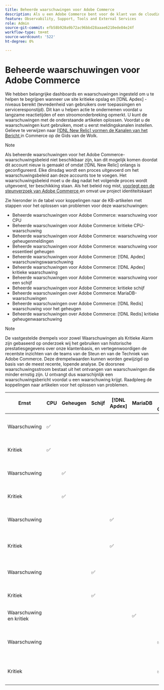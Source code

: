 ```yaml
---
title: Beheerde waarschuwingen voor Adobe Commerce
description: Als u een Adobe Commerce bent voor de klant van de cloudinfrastructuur Pro, kunt u beheerde waarschuwingen gebruiken om de gezondheid van uw site te begrijpen. Als u Adobe Commerce op de klant van de het planarchitectuur van de Aanzet van de wolkeninfrastructuur bent, zult u slechts alarm voor  [!DNL Apdex]  en foutentariefvoorwaarden ontvangen.
feature: Observability, Support, Tools and External Services
role: Admin
source-git-commit: efb58b920a9b72ac96bbd28aaae6210ede84e24f
workflow-type: tm+mt
source-wordcount: '522'
ht-degree: 0%

---
```



# Beheerde waarschuwingen voor Adobe Commerce


We hebben belangrijke dashboards en waarschuwingen ingesteld om u te helpen te begrijpen wanneer uw site kritieke opslag en [!DNL Apdex] -niveaus bereikt (tevredenheid van gebruikers over toepassingen en serviceresponstijd). Dit kan u helpen actie te ondernemen voordat u langzame reactietijden of een stroomonderbreking opmerkt. U kunt de waarschuwingen met de onderstaande artikelen oplossen. Voordat u de waarschuwingen kunt gebruiken, moet u eerst meldingskanalen instellen. Gelieve te verwijzen naar [[!DNL New Relic]  vormen de Kanalen van het Bericht ](https://experienceleague.adobe.com/nl/docs/commerce-on-cloud/user-guide/monitor/new-relic/new-relic-service) in Commerce op de Gids van de Wolk.

>[!NOTE]
>
>Als beheerde waarschuwingen voor het Adobe Commerce-waarschuwingsbeleid niet beschikbaar zijn, kan dit mogelijk komen doordat dit account nieuw is gemaakt of omdat [!DNL New Relic] onlangs is geconfigureerd. Elke dinsdag wordt een proces uitgevoerd om het waarschuwingsbeleid aan deze accounts toe te voegen. Het waarschuwingsbeleid moet u de dag nadat het volgende proces wordt uitgevoerd, ter beschikking staan. Als het beleid nog mist, [ voorlegt een de steunverzoek van Adobe Commerce ](https://experienceleague.adobe.com/nl/docs/commerce-knowledge-base/kb/help-center-guide/magento-help-center-user-guide#support-case) en omvat uw project identiteitskaart

Zie hieronder in de tabel voor koppelingen naar de KB-artikelen met stappen voor het oplossen van problemen voor deze waarschuwingen:

* Beheerde waarschuwingen voor Adobe Commerce: waarschuwing voor CPU
* Beheerde waarschuwingen voor Adobe Commerce: kritieke CPU-waarschuwing
* Beheerde waarschuwingen voor Adobe Commerce: waarschuwing voor geheugenmeldingen
* Beheerde waarschuwingen voor Adobe Commerce: waarschuwing voor essentieel geheugen
* Beheerde waarschuwingen voor Adobe Commerce: [!DNL Apdex] waarschuwingswaarschuwing
* Beheerde waarschuwingen voor Adobe Commerce: [!DNL Apdex] kritieke waarschuwing
* Beheerde waarschuwingen voor Adobe Commerce: waarschuwing voor een schijf
* Beheerde waarschuwingen voor Adobe Commerce: kritieke schijf
* Beheerde waarschuwingen over Adobe Commerce: MariaDB-waarschuwingen
* Beheerde waarschuwingen over Adobe Commerce: [!DNL Redis] waarschuwing voor het geheugen
* Beheerde waarschuwingen over Adobe Commerce: [!DNL Redis] kritieke geheugenwaarschuwing

>[!NOTE]
>
>De vastgestelde drempels voor zowel Waarschuwingen als Kritieke Alarm zijn gebaseerd op onderzoek wij het gebruiken van historische prestatiesgegevens over onze klantenbasis, en vertegenwoordigen de recentste inzichten van de teams van de Steun en van de Techniek van Adobe Commerce. Deze drempelwaarden kunnen worden gewijzigd op basis van de meest recente, lopende analyse. De doorsnee waarschuwingsstroom bestaat uit het ontvangen van waarschuwingen die minder ernstig zijn. U ontvangt dus waarschijnlijk een waarschuwingsbericht voordat u een waarschuwing krijgt. Raadpleeg de koppelingen naar artikelen voor het oplossen van problemen.

| Ernst | CPU | Geheugen | Schijf | [!DNL Apdex] | MariaDB | [!DNL Redis] Geheugen | Probleemoplossing voor artikel |
|----------|-----|--------|------|-------|---------|--------------|-------------------------|
| Waarschuwing | ✅ |        |      |       |         |              | [ Beheerde alarm voor Adobe Commerce: De waarschuwingsalarm van CPU ](managed-alerts-for-magento-commerce-cpu-warning-alert.md) |
| Kritiek | ✅ |        |      |       |         |              | [ Beheerde alarm voor Adobe Commerce: Kritieke alarm van CPU ](managed-alerts-on-magento-commerce-cpu-critical-alert.md) |
| Waarschuwing |     | ✅ |      |       |         |              | [ Beheerde alarm voor Adobe Commerce: alarm van de geheugenwaarschuwing ](managed-alerts-for-magento-commerce-memory-warning-alert.md) |
| Kritiek |     | ✅ |      |       |         |              | [ Beheerde alarm voor Adobe Commerce: geheugen kritieke alarm ](managed-alerts-on-magento-commerce-memory-critical-alert.md) |
| Waarschuwing |     |        |      | ✅ |         |              | [ Beheerde alarm voor Adobe Commerce: [!DNL Apdex]  waarschuwingsalarm ](managed-alerts-for-magento-commerce-apdex-warning-alert.md) |
| Kritiek |     |        |      | ✅ |         |              | [ Beheerd alarm voor Adobe Commerce: [!DNL Apdex]  kritiek alarm ](managed-alerts-for-magento-commerce-apdex-critical-alert.md) |
| Waarschuwing |     |        | ✅ |       |         |              | [ Beheerde alarm voor Adobe Commerce: de alarm van de schijfwaarschuwing ](managed-alerts-for-magento-commerce-disk-warning-alert.md) |
| Kritiek |     |        | ✅ |       |         |              | [ Beheerde alarm voor Adobe Commerce: schijf kritieke alarm ](managed-alerts-for-magento-commerce-disk-critical-alert.md) |
| Waarschuwing en kritiek |     |        |      |       | ✅ |              | [ Beheerd alarm op Adobe Commerce: MariaDB alarm ](managed-alerts-on-magento-commerce-mariadb-alerts.md) |
| Waarschuwing |     |        |      |       |         | ✅ | [ Beheerde alarm op Adobe Commerce: [!DNL Redis]  alarm van de geheugenwaarschuwing ](managed-alerts-on-magento-commerce-redis-memory-warning-alert.md) |
| Kritiek |     |        |      |       |         | ✅ | [ Beheerd alarm op Adobe Commerce: [!DNL Redis]  geheugen kritieke alarm ](managed-alerts-on-magento-commerce-redis-memory-critical-alert.md) |
